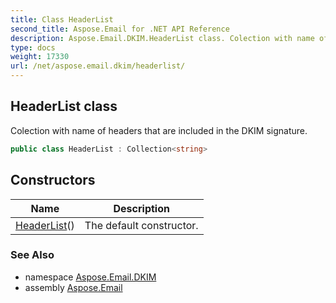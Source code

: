 ```yaml
---
title: Class HeaderList
second_title: Aspose.Email for .NET API Reference
description: Aspose.Email.DKIM.HeaderList class. Colection with name of headers that are included in the DKIM signature
type: docs
weight: 17330
url: /net/aspose.email.dkim/headerlist/
---
```

## HeaderList class

Colection with name of headers that are included in the DKIM signature.

```csharp
public class HeaderList : Collection<string>
```

## Constructors

| Name | Description |
| --- | --- |
| [HeaderList](headerlist/)() | The default constructor. |

### See Also

* namespace [Aspose.Email.DKIM](../../aspose.email.dkim/)
* assembly [Aspose.Email](../../)


